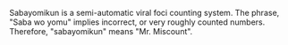 Sabayomikun is a semi-automatic viral foci counting system.
The phrase, "Saba wo yomu" implies incorrect, or very
roughly counted numbers. Therefore, "sabayomikun" means
"Mr. Miscount".
